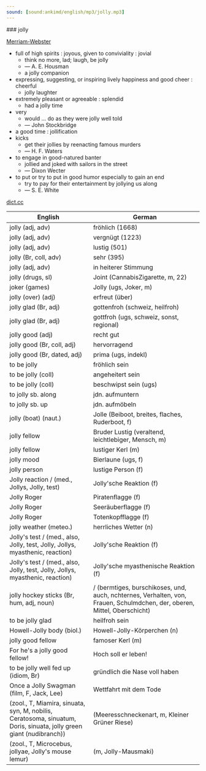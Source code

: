 ```yaml
---
sound: [sound:ankimd/english/mp3/jolly.mp3]
---
```


\### jolly

[Merriam-Webster](https://www.merriam-webster.com/dictionary/jolly)

- full of high spirits : joyous, given to conviviality : jovial
    - think no more, lad; laugh, be jolly
    - — A. E. Housman
    - a jolly companion
- expressing, suggesting, or inspiring lively happiness and good cheer : cheerful
    - jolly laughter
- extremely pleasant or agreeable : splendid
    - had a jolly time
- very
    - would … do as they were jolly well told
    - — John Stockbridge
- a good time : jollification
- kicks
    - get their jollies by reenacting famous murders
    - — H. F. Waters
- to engage in good-natured banter
    - jollied and joked with sailors in the street
    - — Dixon Wecter
- to put or try to put in good humor especially to gain an end
    - try to pay for their entertainment by jollying us along
    - — S. E. White

[dict.cc](https://www.dict.cc/jolly)

| English        | German       |
| -------------- | ------------ |
| jolly (adj, adv) | fröhlich (1668) |
| jolly (adj, adv) | vergnügt (1223) |
| jolly (adj, adv) | lustig (501) |
| jolly (Br, coll, adv) | sehr (395) |
| jolly (adj, adv) | in heiterer Stimmung |
| jolly (drugs, sl) | Joint (CannabisZigarette, m, 22) |
| joker (games) | Jolly (ugs, Joker, m) |
| jolly (over) (adj) | erfreut (über) |
| jolly glad (Br, adj) | gottenfroh (schweiz, heilfroh) |
| jolly glad (Br, adj) | gottfroh (ugs, schweiz, sonst, regional) |
| jolly good (adj) | recht gut |
| jolly good (Br, coll, adj) | hervorragend |
| jolly good (Br, dated, adj) | prima (ugs, indekl) |
| to be jolly | fröhlich sein |
| to be jolly (coll) | angeheitert sein |
| to be jolly (coll) | beschwipst sein (ugs) |
| to jolly sb. along | jdn. aufmuntern |
| to jolly sb. up | jdn. aufmöbeln |
| jolly (boat) (naut.) | Jolle (Beiboot, breites, flaches, Ruderboot, f) |
| jolly fellow | Bruder Lustig (veraltend, leichtlebiger, Mensch, m) |
| jolly fellow | lustiger Kerl (m) |
| jolly mood | Bierlaune (ugs, f) |
| jolly person | lustige Person (f) |
| Jolly reaction / (med., Jollys, Jolly, test) | Jolly'sche Reaktion (f) |
| Jolly Roger | Piratenflagge (f) |
| Jolly Roger | Seeräuberflagge (f) |
| Jolly Roger | Totenkopfflagge (f) |
| jolly weather (meteo.) | herrliches Wetter (n) |
| Jolly's test / (med., also, Jolly, test, Jolly, Jollys, myasthenic, reaction) | Jolly'sche Reaktion (f) |
| Jolly's test / (med., also, Jolly, test, Jolly, Jollys, myasthenic, reaction) | Jolly'sche myasthenische Reaktion (f) |
| jolly hockey sticks (Br, hum, adj, noun) | / (bermtiges, burschikoses, und, auch, nchternes, Verhalten, von, Frauen, Schulmdchen, der, oberen, Mittel, Oberschicht) |
| to be jolly glad | heilfroh sein |
| Howell-Jolly body (biol.) | Howell-Jolly-Körperchen (n) |
| jolly good fellow | famoser Kerl (m) |
| For he's a jolly good fellow! | Hoch soll er leben! |
| to be jolly well fed up (idiom, Br) | gründlich die Nase voll haben |
| Once a Jolly Swagman (film, F, Jack, Lee) | Wettfahrt mit dem Tode |
|  (zool., T, Miamira, sinuata, syn, M, nobilis, Ceratosoma, sinuatum, Doris, sinuata, jolly green giant (nudibranch)) |  (Meeresschneckenart, m, Kleiner Grüner Riese) |
|  (zool., T, Microcebus, jollyae, Jolly's mouse lemur) |  (m, Jolly-Mausmaki) |
